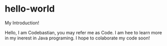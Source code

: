 # hello-world
My Introduction!


Hello, I am Codebastian, you may refer me as Code. I am hee to learn more in my inerest in Java programing. I hope to colaborate my code soon!
